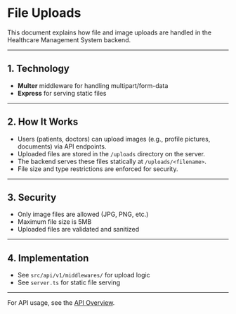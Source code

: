 # File Uploads

This document explains how file and image uploads are handled in the Healthcare Management System backend.

---

## 1. Technology
- **Multer** middleware for handling multipart/form-data
- **Express** for serving static files

---

## 2. How It Works
- Users (patients, doctors) can upload images (e.g., profile pictures, documents) via API endpoints.
- Uploaded files are stored in the `/uploads` directory on the server.
- The backend serves these files statically at `/uploads/<filename>`.
- File size and type restrictions are enforced for security.

---

## 3. Security
- Only image files are allowed (JPG, PNG, etc.)
- Maximum file size is 5MB
- Uploaded files are validated and sanitized

---

## 4. Implementation
- See `src/api/v1/middlewares/` for upload logic
- See `server.ts` for static file serving

---

For API usage, see the [API Overview](./api-overview.md).
